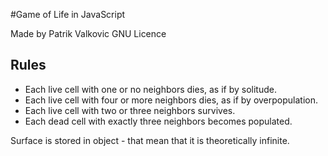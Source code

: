 #Game of Life in JavaScript

Made by Patrik Valkovic
GNU Licence

## Rules

* Each live cell with one or no neighbors dies, as if by solitude.
* Each live cell with four or more neighbors dies, as if by overpopulation.
* Each live cell with two or three neighbors survives.
* Each dead cell with exactly three neighbors becomes populated.

Surface is stored in object - that mean that it is theoretically infinite.